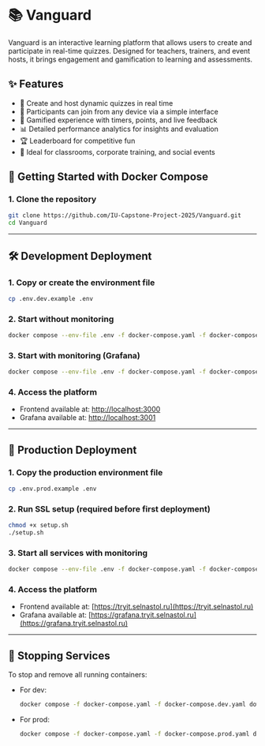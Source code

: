 # 📚 Vanguard

Vanguard is an interactive learning platform that allows users to create and participate in real-time quizzes. Designed for teachers, trainers, and event hosts, it brings engagement and gamification to learning and assessments.

## ✨ Features

- 🎨 Create and host dynamic quizzes in real time
- 📱 Participants can join from any device via a simple interface
- 🧠 Gamified experience with timers, points, and live feedback
- 📊 Detailed performance analytics for insights and evaluation
- 🏆 Leaderboard for competitive fun
- 👥 Ideal for classrooms, corporate training, and social events

## 🚀 Getting Started with Docker Compose

### 1. Clone the repository

```sh
git clone https://github.com/IU-Capstone-Project-2025/Vanguard.git
cd Vanguard
```

---

## 🛠 Development Deployment

### 1. Copy or create the environment file

```sh
cp .env.dev.example .env
```

### 2. Start without monitoring

```sh
docker compose --env-file .env -f docker-compose.yaml -f docker-compose.dev.yaml up -d --build frontend
```

### 3. Start with monitoring (Grafana)

```sh
docker compose --env-file .env -f docker-compose.yaml -f docker-compose.dev.yaml up -d --build
```

### 4. Access the platform

* Frontend available at: [http://localhost:3000](http://localhost:3000)
* Grafana available at: [http://localhost:3001](http://localhost:3001)

---

## 🔐 Production Deployment

### 1. Copy the production environment file

```sh
cp .env.prod.example .env
```

### 2. Run SSL setup (required before first deployment)

```sh
chmod +x setup.sh
./setup.sh
```

### 3. Start all services with monitoring

```sh
docker compose --env-file .env -f docker-compose.yaml -f docker-compose.prod.yaml up -d --build
```

### 4. Access the platform

* Frontend available at: [https://tryit.selnastol.ru](https://tryit.selnastol.ru)
* Grafana available at: [https://grafana.tryit.selnastol.ru](https://grafana.tryit.selnastol.ru)

---

## 🧹 Stopping Services

To stop and remove all running containers:

- For dev:
    ```sh
    docker compose -f docker-compose.yaml -f docker-compose.dev.yaml down
    ```

- For prod:
    ```sh
    docker compose -f docker-compose.yaml -f docker-compose.prod.yaml down
    ```
